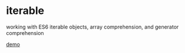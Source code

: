 iterable
========

working with ES6 iterable objects, array comprehension, and generator comprehension

[demo](http://autosponge.github.io/iterable/)